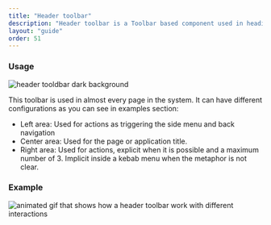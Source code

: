 ```yaml
---
title: "Header toolbar"
description: "Header toolbar is a Toolbar based component used in headings for portlets, mobile pages, and page sections."
layout: "guide"
order: 51
---
```



### Usage

![header tooldbar dark background](/images/lexicon-1/headerToolbar.png)

This toolbar is used in almost every page in the system. It can have different configurations as you can see in examples section:
* Left area: Used for actions as triggering the side menu and back navigation
* Center area: Used for the page or application title.
* Right area: Used for actions, explicit when it is possible and a maximum number of 3. Implicit inside a kebab menu when the metaphor is not clear.

### Example

![animated gif that shows how a header toolbar work with different interactions](/images/lexicon-1/headerExample.gif)

